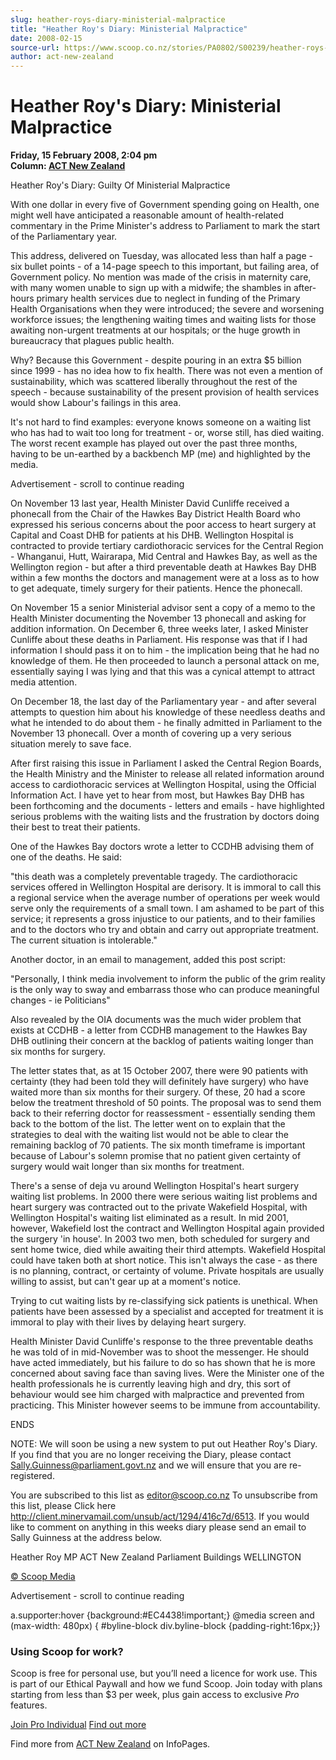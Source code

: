 ```yaml
---
slug: heather-roys-diary-ministerial-malpractice
title: "Heather Roy's Diary: Ministerial Malpractice"
date: 2008-02-15
source-url: https://www.scoop.co.nz/stories/PA0802/S00239/heather-roys-diary-ministerial-malpractice.htm
author: act-new-zealand
---
```

Heather Roy's Diary: Ministerial Malpractice
============================================

**Friday, 15 February 2008, 2:04 pm**  
**Column: [ACT New Zealand](https://info.scoop.co.nz/ACT_New_Zealand)**

Heather Roy's Diary: Guilty Of Ministerial Malpractice

With one dollar in every five of Government spending going on Health, one might well have anticipated a reasonable amount of health-related commentary in the Prime Minister's address to Parliament to mark the start of the Parliamentary year.

This address, delivered on Tuesday, was allocated less than half a page - six bullet points - of a 14-page speech to this important, but failing area, of Government policy. No mention was made of the crisis in maternity care, with many women unable to sign up with a midwife; the shambles in after-hours primary health services due to neglect in funding of the Primary Health Organisations when they were introduced; the severe and worsening workforce issues; the lengthening waiting times and waiting lists for those awaiting non-urgent treatments at our hospitals; or the huge growth in bureaucracy that plagues public health.

Why? Because this Government - despite pouring in an extra $5 billion since 1999 - has no idea how to fix health. There was not even a mention of sustainability, which was scattered liberally throughout the rest of the speech - because sustainability of the present provision of health services would show Labour's failings in this area.

It's not hard to find examples: everyone knows someone on a waiting list who has had to wait too long for treatment - or, worse still, has died waiting. The worst recent example has played out over the past three months, having to be un-earthed by a backbench MP (me) and highlighted by the media.

Advertisement - scroll to continue reading





On November 13 last year, Health Minister David Cunliffe received a phonecall from the Chair of the Hawkes Bay District Health Board who expressed his serious concerns about the poor access to heart surgery at Capital and Coast DHB for patients at his DHB. Wellington Hospital is contracted to provide tertiary cardiothoracic services for the Central Region - Whanganui, Hutt, Wairarapa, Mid Central and Hawkes Bay, as well as the Wellington region - but after a third preventable death at Hawkes Bay DHB within a few months the doctors and management were at a loss as to how to get adequate, timely surgery for their patients. Hence the phonecall.

On November 15 a senior Ministerial advisor sent a copy of a memo to the Health Minister documenting the November 13 phonecall and asking for addition information. On December 6, three weeks later, I asked Minister Cunliffe about these deaths in Parliament. His response was that if I had information I should pass it on to him - the implication being that he had no knowledge of them. He then proceeded to launch a personal attack on me, essentially saying I was lying and that this was a cynical attempt to attract media attention.

On December 18, the last day of the Parliamentary year - and after several attempts to question him about his knowledge of these needless deaths and what he intended to do about them - he finally admitted in Parliament to the November 13 phonecall. Over a month of covering up a very serious situation merely to save face.

After first raising this issue in Parliament I asked the Central Region Boards, the Health Ministry and the Minister to release all related information around access to cardiothoracic services at Wellington Hospital, using the Official Information Act. I have yet to hear from most, but Hawkes Bay DHB has been forthcoming and the documents - letters and emails - have highlighted serious problems with the waiting lists and the frustration by doctors doing their best to treat their patients.

One of the Hawkes Bay doctors wrote a letter to CCDHB advising them of one of the deaths. He said:

\"this death was a completely preventable tragedy. The cardiothoracic services offered in Wellington Hospital are derisory. It is immoral to call this a regional service when the average number of operations per week would serve only the requirements of a small town. I am ashamed to be part of this service; it represents a gross injustice to our patients, and to their families and to the doctors who try and obtain and carry out appropriate treatment. The current situation is intolerable."

Another doctor, in an email to management, added this post script:

"Personally, I think media involvement to inform the public of the grim reality is the only way to sway and embarrass those who can produce meaningful changes - ie Politicians"

Also revealed by the OIA documents was the much wider problem that exists at CCDHB - a letter from CCDHB management to the Hawkes Bay DHB outlining their concern at the backlog of patients waiting longer than six months for surgery.

The letter states that, as at 15 October 2007, there were 90 patients with certainty (they had been told they will definitely have surgery) who have waited more than six months for their surgery. Of these, 20 had a score below the treatment threshold of 50 points. The proposal was to send them back to their referring doctor for reassessment - essentially sending them back to the bottom of the list. The letter went on to explain that the strategies to deal with the waiting list would not be able to clear the remaining backlog of 70 patients. The six month timeframe is important because of Labour's solemn promise that no patient given certainty of surgery would wait longer than six months for treatment.

There's a sense of deja vu around Wellington Hospital's heart surgery waiting list problems. In 2000 there were serious waiting list problems and heart surgery was contracted out to the private Wakefield Hospital, with Wellington Hospital's waiting list eliminated as a result. In mid 2001, however, Wakefield lost the contract and Wellington Hospital again provided the surgery 'in house'. In 2003 two men, both scheduled for surgery and sent home twice, died while awaiting their third attempts. Wakefield Hospital could have taken both at short notice. This isn't always the case - as there is no planning, contract, or certainty of volume. Private hospitals are usually willing to assist, but can't gear up at a moment's notice.

Trying to cut waiting lists by re-classifying sick patients is unethical. When patients have been assessed by a specialist and accepted for treatment it is immoral to play with their lives by delaying heart surgery.

Health Minister David Cunliffe's response to the three preventable deaths he was told of in mid-November was to shoot the messenger. He should have acted immediately, but his failure to do so has shown that he is more concerned about saving face than saving lives. Were the Minister one of the health professionals he is currently leaving high and dry, this sort of behaviour would see him charged with malpractice and prevented from practicing. This Minister however seems to be immune from accountability.

ENDS

NOTE: We will soon be using a new system to put out Heather Roy's Diary. If you find that you are no longer receiving the Diary, please contact Sally.Guinness@parliament.govt.nz and we will ensure that you are re-registered.

You are subscribed to this list as editor@scoop.co.nz To unsubscribe from this list, please Click here http://client.minervamail.com/unsub/act/1294/416c7d/6513. If you would like to comment on anything in this weeks diary please send an email to Sally Guinness at the address below.

Heather Roy MP ACT New Zealand Parliament Buildings WELLINGTON  

[© Scoop Media](http://www.scoop.co.nz/about/terms.html)  

Advertisement - scroll to continue reading



a.supporter:hover {background:#EC4438!important;} @media screen and (max-width: 480px) { #byline-block div.byline-block {padding-right:16px;}}

### Using Scoop for work?

Scoop is free for personal use, but you’ll need a licence for work use. This is part of our Ethical Paywall and how we fund Scoop. Join today with plans starting from less than $3 per week, plus gain access to exclusive _Pro_ features.  
  
[Join Pro Individual](https://pro.scoop.co.nz/Individual/?from=ProIn24) [Find out more](https://pro.scoop.co.nz/using-scoop-for-work/?from=ProIn24)

Find more from [ACT New Zealand](https://info.scoop.co.nz/ACT_New_Zealand) on InfoPages.